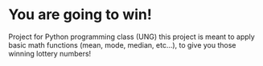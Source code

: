 # You are going to win!

Project for Python programming class (UNG)
this project is meant to apply basic math functions (mean, mode, median, etc...), to give you those winning lottery numbers!
